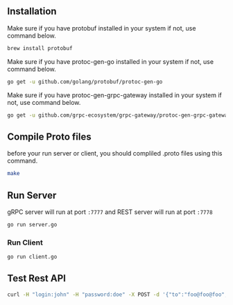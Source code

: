 ## Installation
Make sure if you have protobuf installed in your system if not, use command below.
```bash
brew install protobuf
```

Make sure if you have protoc-gen-go installed in your system if not, use command below.
```bash
go get -u github.com/golang/protobuf/protoc-gen-go
```

Make sure if you have protoc-gen-grpc-gateway installed in your system if not, use command below.
```bash
go get -u github.com/grpc-ecosystem/grpc-gateway/protoc-gen-grpc-gateway
```

## Compile Proto files
before your run server or client, you should compliled .proto files using this command.
```bash
make
```

## Run Server
gRPC server will run at port ```:7777``` and REST server will run at port ```:7778```
```bash
go run server.go
```
### Run Client
```bash
go run client.go
```

## Test Rest API
```bash
curl -H "login:john" -H "password:doe" -X POST -d '{"to":"foo@foo@foo", "subject":"Foo", "message":"Foo"}' 'http://localhost:7778/1/email'
```